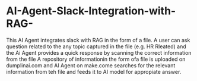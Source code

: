 # AI-Agent-Slack-Integration-with-RAG-
This AI Agent integrates slack with RAG in the form of a file. A user can ask question related to the any topic captured in the file (e.g. HR Rleated) and the Ai Agent provides a quick response by scanning the correct information from the file
A repository of informationin the form ofa  file is uploaded on dumplinai.com and AI Agent on make.come searches for the relevant information from teh file and feeds it to AI model for appropiate answer.
